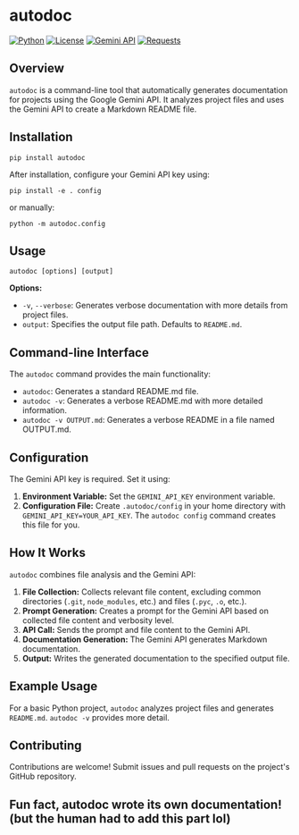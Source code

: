 # autodoc

[![Python](https://img.shields.io/badge/python-3.6+-blue.svg)](https://www.python.org/)
[![License](https://img.shields.io/badge/license-MIT-green.svg)](https://opensource.org/licenses/MIT)
[![Gemini API](https://img.shields.io/badge/Gemini-API-brightgreen)](https://generativelanguage.googleapis.com/v1beta)
[![Requests](https://img.shields.io/badge/requests-2.25.0+-orange)](https://pypi.org/project/requests/)

## Overview

`autodoc` is a command-line tool that automatically generates documentation for projects using the Google Gemini API. It analyzes project files and uses the Gemini API to create a Markdown README file.

## Installation

`pip install autodoc`

After installation, configure your Gemini API key using:

`pip install -e . config`

or manually:

`python -m autodoc.config`


## Usage

`autodoc [options] [output]`

**Options:**

- `-v`, `--verbose`: Generates verbose documentation with more details from project files.
- `output`: Specifies the output file path. Defaults to `README.md`.

## Command-line Interface

The `autodoc` command provides the main functionality:

- `autodoc`: Generates a standard README.md file.
- `autodoc -v`: Generates a verbose README.md with more detailed information.
- `autodoc -v OUTPUT.md`: Generates a verbose README in a file named OUTPUT.md.


## Configuration

The Gemini API key is required.  Set it using:

1.  **Environment Variable:** Set the `GEMINI_API_KEY` environment variable.
2.  **Configuration File:** Create `.autodoc/config` in your home directory with `GEMINI_API_KEY=YOUR_API_KEY`.  The `autodoc config` command creates this file for you.


## How It Works

`autodoc` combines file analysis and the Gemini API:

1.  **File Collection:** Collects relevant file content, excluding common directories (`.git`, `node_modules`, etc.) and files (`.pyc`, `.o`, etc.).
2.  **Prompt Generation:** Creates a prompt for the Gemini API based on collected file content and verbosity level.
3.  **API Call:** Sends the prompt and file content to the Gemini API.
4.  **Documentation Generation:** The Gemini API generates Markdown documentation.
5.  **Output:** Writes the generated documentation to the specified output file.


## Example Usage

For a basic Python project, `autodoc` analyzes project files and generates `README.md`. `autodoc -v` provides more detail.


## Contributing

Contributions are welcome!  Submit issues and pull requests on the project's GitHub repository.

## Fun fact, autodoc wrote its own documentation!(but the human had to add this part lol)

